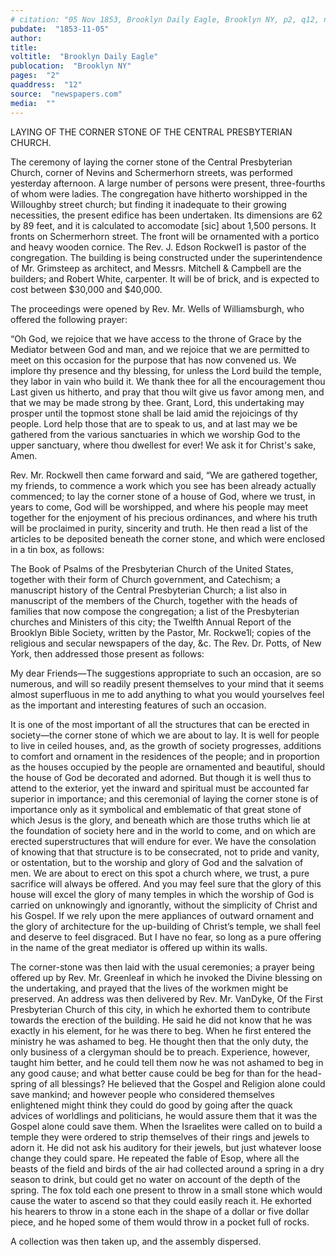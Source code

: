 ```yaml
---
# citation: "05 Nov 1853, Brooklyn Daily Eagle, Brooklyn NY, p2, q12, newspapers.com."
pubdate:  "1853-11-05"
author: 
title: 
voltitle:  "Brooklyn Daily Eagle"
publocation:  "Brooklyn NY"
pages:  "2"
quaddress:  "12"
source:  "newspapers.com"
media:  ""
---
```

LAYING OF THE CORNER STONE OF THE CENTRAL PRESBYTERIAN CHURCH.

The ceremony of laying the corner stone of the Central Presbyterian Church, corner of Nevins and Schermerhorn streets, was performed yesterday afternoon. A large number of persons were present, three-fourths of whom were ladies. The congregation have hitherto worshipped in the Willoughby street church; but finding it inadequate to their growing necessities, the present edifice has been undertaken. Its dimensions are 62 by 89 feet, and it is calculated to accomodate [sic] about 1,500 persons. It fronts on Schermerhorn street. The front will be ornamented with a portico and heavy wooden cornice. The Rev. J. Edson Rockwel1 is pastor of the congregation. The building is being constructed under the superintendence of Mr. Grimsteep as architect, and Messrs. Mitchell & Campbell are the builders; and Robert White, carpenter. It will be of brick, and is expected to cost between $30,000 and $40,000. 

The proceedings were opened by Rev. Mr. Wells of Williamsburgh, who offered the following prayer: 

“Oh God, we rejoice that we have access to the throne of Grace by the Mediator between God and man, and we rejoice that we are permitted to meet on this occasion for the purpose that has now convened us. We implore thy presence and thy blessing, for unless the Lord build the temple, they labor in vain who build it. We thank thee for all the encouragement thou Last given us hitherto, and pray that thou wilt give us favor among men, and that we may be made strong by thee. Grant, Lord, this undertaking may prosper until the topmost stone shall be laid amid the rejoicings of thy people. Lord help those that are to speak to us, and at last may we be gathered from the various sanctuaries in which we worship God to the upper sanctuary, where thou dwellest for ever! We ask it for Christ's sake, Amen. 

Rev. Mr. Rockwell then came forward and said, “We are gathered together, my friends, to commence a work which you see has been already actually commenced; to lay the corner stone of a house of God, where we trust, in years to come, God will be worshipped, and where his people may meet together for the enjoyment of his precious ordinances, and where his truth will be proclaimed in purity, sincerity and truth. He then read a list of the articles to be deposited beneath the corner stone, and which were enclosed in a tin box, as follows: 

The Book of Psalms of the Presbyterian Church of the United States, together with their form of Church government, and Catechism; a manuscript history of the Central Presbyterian Church; a list also in manuscript of the members of the Church, together with the heads of families that now compose the congregation; a list of the Presbyterian churches and Ministers of this city; the Twelfth Annual Report of the Brooklyn Bible Society, written by the Pastor,  Mr. Rockwe1l; copies of the religious and secular newspapers of the day, &c. The Rev. Dr. Potts, of New York, then addressed those present as follows: 

My dear Friends—The suggestions appropriate to such an occasion, are so numerous, and will so readily present themselves to your mind that it seems almost superfluous in me to add anything to what you would yourselves feel as the important and interesting features of such an occasion. 

It is one of the most important of all the structures that can be erected in society—the corner stone of which we are about to lay. It is well for people to live in ceiled houses, and, as the growth of society progresses, additions to comfort and ornament in the residences of the people; and in proportion as the houses occupied by the people are ornamented and beautiful, should the house of God be decorated and adorned. But though it is well thus to attend to the exterior, yet the inward and spiritual must be accounted far superior in importance; and this ceremonial of laying the corner stone is of importance only as it symbolical and emblematic of that great stone of which Jesus is the glory, and beneath which are those truths which lie at the foundation of society here and in the world to come, and on which are erected superstructures that will endure for ever. We have the consolation of knowing that that structure is to be consecrated, not to pride and vanity, or ostentation, but to the worship and glory of God and the salvation of men. We are about to erect on this spot a church where, we trust, a pure sacrifice will always be offered. And you may feel sure that the glory of this house will excel the glory of many temples in which the worship of God is carried on unknowingly and ignorantly, without the simplicity of Christ and his Gospel. If we rely upon the mere appliances of outward ornament and the glory of architecture for the up-building of Christ’s temple, we shall feel and deserve to feel disgraced. But I have no fear, so long as a pure offering in the name of the great mediator is offered up within its walls. 

The corner-stone was then laid with the usual ceremonies; a prayer being offered up by Rev. Mr. Greenleaf in which he invoked the Divine blessing on the undertaking, and prayed that the lives of the workmen might be preserved. An address was then delivered by Rev. Mr. VanDyke, Of the First Presbyterian Church of this city, in which he exhorted them to contribute towards the erection of the building. He said he did not know that he was exactly in his element, for he was there to beg. When he first entered the ministry he was ashamed to beg. He thought then that the only duty, the only business of a clergyman should be to preach. Experience, however, taught him better, and he could tell them now he was not ashamed to beg in any good cause; and what better cause could be beg for than for the head-spring of all blessings? He believed that the Gospel and Religion alone could save mankind; and however people who considered themselves enlightened might think they could do good by going after the quack advices of worldlings and politicians, he would assure them that it was the Gospel alone could save them. When the Israelites were called on to build a temple they were ordered to strip themselves of their rings and jewels to adorn it. He did not ask his auditory for their jewels, but just whatever loose change they could spare. He repeated the fable of Esop, where all the beasts of the field and birds of the air had collected around a spring in a dry season to drink, but could get no water on account of the depth of the spring. The fox told each one present to throw in a small stone which would cause the water to ascend so that they could easily reach it. He exhorted his hearers to throw in a stone each in the shape of a dollar or five dollar piece, and he hoped some of them would throw in a pocket full of rocks. 

A collection was then taken up, and the assembly dispersed. 


